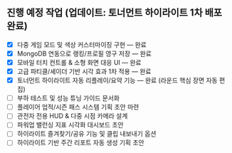 ## 진행 예정 작업 (업데이트: 토너먼트 하이라이트 1차 배포 완료)
- [x] 다중 게임 모드 및 색상 커스터마이징 구현 — 완료
- [x] MongoDB 연동으로 랭킹/프로필 영구 저장 — 완료
- [x] 모바일 터치 컨트롤 & 소형 화면 대응 UI — 완료
- [x] 고급 파티클/셰이더 기반 시각 효과 1차 적용 — 완료
- [x] 토너먼트 하이라이트 자동 리플레이/요약 기능 — 완료 (라운드 핵심 장면 자동 편집)
- [ ] 부하 테스트 및 성능 튜닝 가이드 문서화
- [ ] 플레이어 업적/시즌 패스 시스템 기획 초안 마련
- [ ] 관전자 전용 HUD & 다중 시점 카메라 설계
- [ ] 파워업 밸런싱 지표 시각화 대시보드 초안
- [ ] 하이라이트 즐겨찾기/공유 기능 및 클립 내보내기 옵션
- [ ] 하이라이트 기반 주간 리포트 자동 생성 기획 초안
